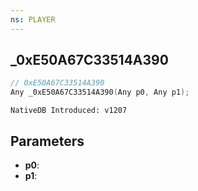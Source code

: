 ```yaml
---
ns: PLAYER
---
```

## _0xE50A67C33514A390

```c
// 0xE50A67C33514A390
Any _0xE50A67C33514A390(Any p0, Any p1);
```

```
NativeDB Introduced: v1207
```

## Parameters
* **p0**:
* **p1**:
